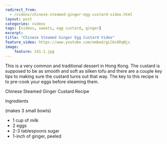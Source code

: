 ```yaml
---
redirect_from: 
  - /videos/chinese-steamed-ginger-egg-custard-video.html
layout: post
categories: videos
tags: [videos, sweets, egg custard, ginger]
excerpt: 
title: "Chinese Steamed Ginger Egg Custard Video"
feature_video: https://www.youtube.com/embed/gLC6c6RqNjs
image:
    feature: 141-1.jpg
---
```


This is a very common and traditional dessert in Hong Kong.  The custard is supposed to be as smooth and soft as silken tofu and there are a couple key tips to making sure the custard turns out that way.  The key to this recipe is to pre-cook your eggs before steaming them.

Chinese Steamed Ginger Custard Recipe

Ingredients

(makes 3 small bowls)
 
- 1 cup of milk
- 2 eggs
- 2-3 tablespoons sugar
- 1-inch of ginger, peeled
